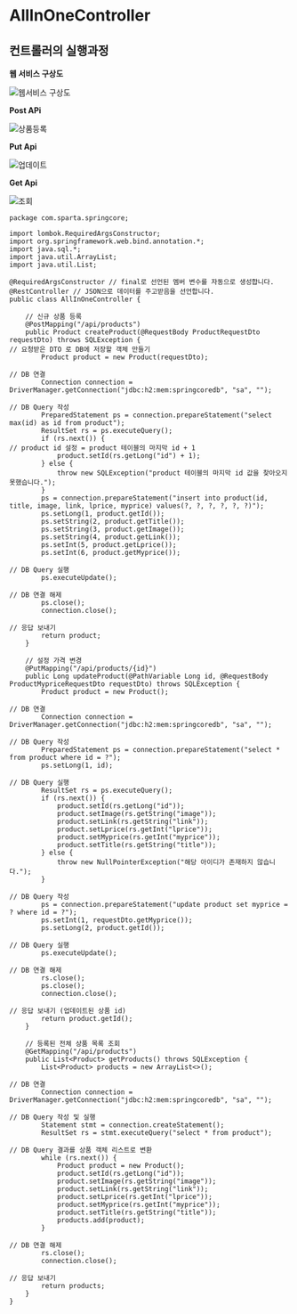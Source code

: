 # AllInOneController

## 컨트롤러의 실행과정

**웹 서비스 구상도**

![웹서비스 구상도](https://teamsparta.notion.site/image/https%3A%2F%2Fs3-us-west-2.amazonaws.com%2Fsecure.notion-static.com%2Ff5c4f4e1-3f42-4814-9eee-dfd1aaa877fa%2FUntitled.png?table=block&id=33a9760e-823e-4587-83fa-35e79adbbcbf&spaceId=83c75a39-3aba-4ba4-a792-7aefe4b07895&width=2000&userId=&cache=v2)

**Post APi**

![상품등록](https://teamsparta.notion.site/image/https%3A%2F%2Fs3-us-west-2.amazonaws.com%2Fsecure.notion-static.com%2Fb7117f10-3573-4244-87d5-f9268fc8ba37%2FUntitled.png?table=block&id=0d6fbf59-4cee-4fc8-9e95-50861638282e&spaceId=83c75a39-3aba-4ba4-a792-7aefe4b07895&width=510&userId=&cache=v2)
    
**Put Api**

![업데이트](https://teamsparta.notion.site/image/https%3A%2F%2Fs3-us-west-2.amazonaws.com%2Fsecure.notion-static.com%2Ffd8b1968-b695-4733-9576-e32d19a81bd6%2FUntitled.png?table=block&id=91fb7246-3f6a-4c4b-a65a-70bd91a65dc3&spaceId=83c75a39-3aba-4ba4-a792-7aefe4b07895&width=1020&userId=&cache=v2)
 
 
 **Get Api**
 
 ![조회](https://teamsparta.notion.site/image/https%3A%2F%2Fs3-us-west-2.amazonaws.com%2Fsecure.notion-static.com%2Fea1fc5f4-e58b-4319-a799-914ac86abca2%2FUntitled.png?table=block&id=d6e88e59-0f9e-45f6-98e6-b3a1acca6532&spaceId=83c75a39-3aba-4ba4-a792-7aefe4b07895&width=510&userId=&cache=v2)
 
    package com.sparta.springcore;

    import lombok.RequiredArgsConstructor;
    import org.springframework.web.bind.annotation.*;
    import java.sql.*;
    import java.util.ArrayList;
    import java.util.List;

    @RequiredArgsConstructor // final로 선언된 멤버 변수를 자동으로 생성합니다.
    @RestController // JSON으로 데이터를 주고받음을 선언합니다.
    public class AllInOneController {

        // 신규 상품 등록
        @PostMapping("/api/products")
        public Product createProduct(@RequestBody ProductRequestDto requestDto) throws SQLException {
    // 요청받은 DTO 로 DB에 저장할 객체 만들기
            Product product = new Product(requestDto);

    // DB 연결
            Connection connection = DriverManager.getConnection("jdbc:h2:mem:springcoredb", "sa", "");

    // DB Query 작성
            PreparedStatement ps = connection.prepareStatement("select max(id) as id from product");
            ResultSet rs = ps.executeQuery();
            if (rs.next()) {
    // product id 설정 = product 테이블의 마지막 id + 1
                product.setId(rs.getLong("id") + 1);
            } else {
                throw new SQLException("product 테이블의 마지막 id 값을 찾아오지 못했습니다.");
            }
            ps = connection.prepareStatement("insert into product(id, title, image, link, lprice, myprice) values(?, ?, ?, ?, ?, ?)");
            ps.setLong(1, product.getId());
            ps.setString(2, product.getTitle());
            ps.setString(3, product.getImage());
            ps.setString(4, product.getLink());
            ps.setInt(5, product.getLprice());
            ps.setInt(6, product.getMyprice());

    // DB Query 실행
            ps.executeUpdate();

    // DB 연결 해제
            ps.close();
            connection.close();

    // 응답 보내기
            return product;
        }

        // 설정 가격 변경
        @PutMapping("/api/products/{id}")
        public Long updateProduct(@PathVariable Long id, @RequestBody ProductMypriceRequestDto requestDto) throws SQLException {
            Product product = new Product();

    // DB 연결
            Connection connection = DriverManager.getConnection("jdbc:h2:mem:springcoredb", "sa", "");

    // DB Query 작성
            PreparedStatement ps = connection.prepareStatement("select * from product where id = ?");
            ps.setLong(1, id);

    // DB Query 실행
            ResultSet rs = ps.executeQuery();
            if (rs.next()) {
                product.setId(rs.getLong("id"));
                product.setImage(rs.getString("image"));
                product.setLink(rs.getString("link"));
                product.setLprice(rs.getInt("lprice"));
                product.setMyprice(rs.getInt("myprice"));
                product.setTitle(rs.getString("title"));
            } else {
                throw new NullPointerException("해당 아이디가 존재하지 않습니다.");
            }

    // DB Query 작성
            ps = connection.prepareStatement("update product set myprice = ? where id = ?");
            ps.setInt(1, requestDto.getMyprice());
            ps.setLong(2, product.getId());

    // DB Query 실행
            ps.executeUpdate();

    // DB 연결 해제
            rs.close();
            ps.close();
            connection.close();

    // 응답 보내기 (업데이트된 상품 id)
            return product.getId();
        }

        // 등록된 전체 상품 목록 조회
        @GetMapping("/api/products")
        public List<Product> getProducts() throws SQLException {
            List<Product> products = new ArrayList<>();

    // DB 연결
            Connection connection = DriverManager.getConnection("jdbc:h2:mem:springcoredb", "sa", "");

    // DB Query 작성 및 실행
            Statement stmt = connection.createStatement();
            ResultSet rs = stmt.executeQuery("select * from product");

    // DB Query 결과를 상품 객체 리스트로 변환
            while (rs.next()) {
                Product product = new Product();
                product.setId(rs.getLong("id"));
                product.setImage(rs.getString("image"));
                product.setLink(rs.getString("link"));
                product.setLprice(rs.getInt("lprice"));
                product.setMyprice(rs.getInt("myprice"));
                product.setTitle(rs.getString("title"));
                products.add(product);
            }

    // DB 연결 해제
            rs.close();
            connection.close();

    // 응답 보내기
            return products;
        }
    }
